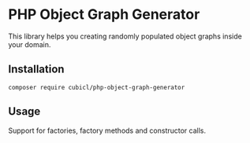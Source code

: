 # PHP Object Graph Generator

This library helps you creating randomly populated object graphs inside your domain.

## Installation

```
composer require cubicl/php-object-graph-generator
```

## Usage

Support for factories, factory methods and constructor calls.
